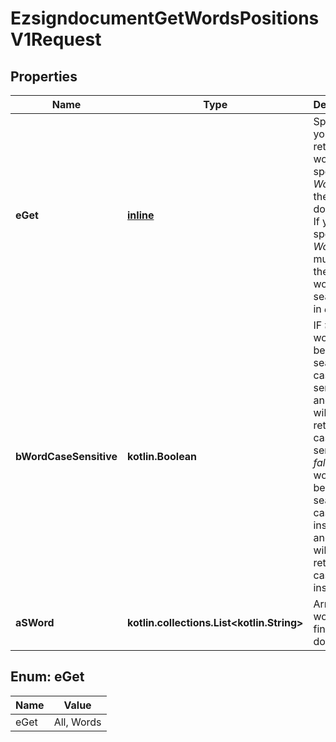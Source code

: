 
# EzsigndocumentGetWordsPositionsV1Request

## Properties
Name | Type | Description | Notes
------------ | ------------- | ------------- | -------------
**eGet** | [**inline**](#EGet) | Specify if you want to retrieve *All* words or specific *Words* from the document. If you specify *Words*, you must send the list of words to search for in *a_sWord*. | 
**bWordCaseSensitive** | **kotlin.Boolean** | IF *true*, words will be searched case-sensitive and results will be returned case-sensitive. IF *false*, words will be searched case-insensitive and results will be returned case-insensitive. | 
**aSWord** | **kotlin.collections.List&lt;kotlin.String&gt;** | Array of words to find in the document |  [optional]


<a id="EGet"></a>
## Enum: eGet
Name | Value
---- | -----
eGet | All, Words



